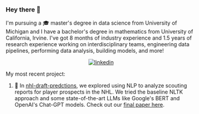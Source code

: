 ### Hey there 👋

I'm pursuing a 🎓 master's degree in data science from University of Michigan and I have a bachelor's degree in mathematics from University of California, Irvine. I've got 8 months of industry experience and 1.5 years of research experience working on interdisciplinary teams, engineering data pipelines, performing data analysis, building models, and more!

<div align="center">
  <a href="https://www.linkedin.com/in/quochuyn">
  <img src="https://img.shields.io/badge/visit%20my%20Linkedin-0A66C2?style=for-the-badge&logo=linkedin&logoColor=white" alt="linkedin" />
  </a>
</div>

My most recent project:
  1. 🏒 In [nhl-draft-predctions](https://github.com/quochuyn/nhl-draft-predictions), we explored using NLP to analyze scouting reports for player prospects in the NHL. We tried the baseline NLTK approach and some state-of-the-art LLMs like Google's BERT and OpenAI's Chat-GPT models. Check out our [final paper here](https://deepnote.com/@nhl-draft-predictions/NHL-Draft-Predictions-09d8dc5c-d54b-4729-bd12-f4067dd931f4).

<!--
**quochuyn/quochuyn** is a ✨ _special_ ✨ repository because its `README.md` (this file) appears on your GitHub profile.

Here are some ideas to get you started:

- 🔭 I’m currently working on ...
- 🌱 I’m currently learning ...
- 👯 I’m looking to collaborate on ...
- 🤔 I’m looking for help with ...
- 💬 Ask me about ...
- 📫 How to reach me: ...
- 😄 Pronouns: ...
- ⚡ Fun fact: ...
-->
